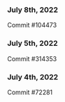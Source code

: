 ### July 8th, 2022

Commit #104473

### July 5th, 2022

Commit #314353


### July 4th, 2022

Commit #72281
